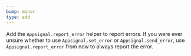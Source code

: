```yaml
---
bump: minor
type: add
---
```


Add the `Appsignal.report_error` helper to report errors. If you were ever unsure whether to use `Appsignal.set_error` or `Appsignal.send_error`, use `Appsignal.report_error` from now to always report the error.
